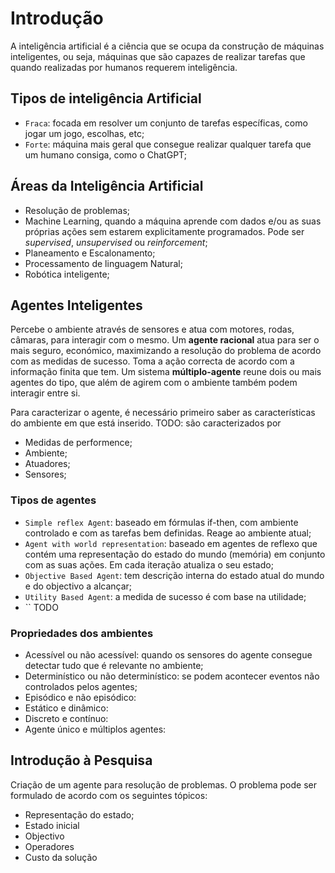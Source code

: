 # Introdução

A inteligência artificial é a ciência que se ocupa da construção de máquinas inteligentes, ou seja, máquinas que são capazes de realizar tarefas que quando realizadas por humanos requerem inteligência.

## Tipos de inteligência Artificial

- `Fraca`: focada em resolver um conjunto de tarefas específicas, como jogar um jogo, escolhas, etc;
- `Forte`: máquina mais geral que consegue realizar qualquer tarefa que um humano consiga, como o ChatGPT;

## Áreas da Inteligência Artificial

- Resolução de problemas;
- Machine Learning, quando a máquina aprende com dados e/ou as suas próprias ações sem estarem explicitamente programados. Pode ser *supervised*, *unsupervised* ou *reinforcement*;
- Planeamento e Escalonamento;
- Processamento de linguagem Natural;
- Robótica inteligente;

## Agentes Inteligentes

Percebe o ambiente através de sensores e atua com motores, rodas, câmaras, para interagir com o mesmo. Um **agente racional** atua para ser o mais seguro, económico, maximizando a resolução do problema de acordo com as medidas de sucesso. Toma a ação correcta de acordo com a informação finita que tem. Um sistema **múltiplo-agente** reune dois ou mais agentes do tipo, que além de agirem com o ambiente também podem interagir entre si.<br>

Para caracterizar o agente, é necessário primeiro saber as características do ambiente em que está inserido. 
TODO: são caracterizados por <PEAS>

- Medidas de performence;
- Ambiente;
- Atuadores;
- Sensores;

### Tipos de agentes

- `Simple reflex Agent`: baseado em fórmulas if-then, com ambiente controlado e com as tarefas bem definidas. Reage ao ambiente atual;
- `Agent with world representation`: baseado em agentes de reflexo que contém uma representação do estado do mundo (memória) em conjunto com as suas ações. Em cada iteração atualiza o seu estado;
- `Objective Based Agent`: tem descrição interna do estado atual do mundo e do objectivo a alcançar;
- `Utility Based Agent`: a medida de sucesso é com base na utilidade;
- `` TODO

### Propriedades dos ambientes

- Acessível ou não acessível: quando os sensores do agente consegue detectar tudo que é relevante no ambiente;
- Determinístico ou não determinístico: se podem acontecer eventos não controlados pelos agentes;
- Episódico e não episódico:
- Estático e dinâmico:
- Discreto e contínuo:
- Agente único e múltiplos agentes:

## Introdução à Pesquisa

Criação de um agente para resolução de problemas. O problema pode ser formulado de acordo com os seguintes tópicos:

- Representação do estado;
- Estado inicial
- Objectivo
- Operadores
- Custo da solução

